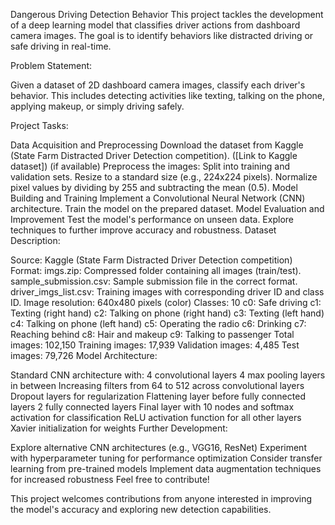 Dangerous Driving Detection Behavior
This project tackles the development of a deep learning model that classifies driver actions from dashboard camera images. The goal is to identify behaviors like distracted driving or safe driving in real-time.

Problem Statement:

Given a dataset of 2D dashboard camera images, classify each driver's behavior. This includes detecting activities like texting, talking on the phone, applying makeup, or simply driving safely.

Project Tasks:

Data Acquisition and Preprocessing
Download the dataset from Kaggle (State Farm Distracted Driver Detection competition). ([Link to Kaggle dataset]) (if available)
Preprocess the images:
Split into training and validation sets.
Resize to a standard size (e.g., 224x224 pixels).
Normalize pixel values by dividing by 255 and subtracting the mean (0.5).
Model Building and Training
Implement a Convolutional Neural Network (CNN) architecture.
Train the model on the prepared dataset.
Model Evaluation and Improvement
Test the model's performance on unseen data.
Explore techniques to further improve accuracy and robustness.
Dataset Description:

Source: Kaggle (State Farm Distracted Driver Detection competition)
Format:
imgs.zip: Compressed folder containing all images (train/test).
sample_submission.csv: Sample submission file in the correct format.
driver_imgs_list.csv: Training images with corresponding driver ID and class ID.
Image resolution: 640x480 pixels (color)
Classes: 10
c0: Safe driving
c1: Texting (right hand)
c2: Talking on phone (right hand)
c3: Texting (left hand)
c4: Talking on phone (left hand)
c5: Operating the radio
c6: Drinking
c7: Reaching behind
c8: Hair and makeup
c9: Talking to passenger
Total images: 102,150
Training images: 17,939
Validation images: 4,485
Test images: 79,726
Model Architecture:

Standard CNN architecture with:
4 convolutional layers
4 max pooling layers in between
Increasing filters from 64 to 512 across convolutional layers
Dropout layers for regularization
Flattening layer before fully connected layers
2 fully connected layers
Final layer with 10 nodes and softmax activation for classification
ReLU activation function for all other layers
Xavier initialization for weights
Further Development:

Explore alternative CNN architectures (e.g., VGG16, ResNet)
Experiment with hyperparameter tuning for performance optimization
Consider transfer learning from pre-trained models
Implement data augmentation techniques for increased robustness
Feel free to contribute!

This project welcomes contributions from anyone interested in improving the model's accuracy and exploring new detection capabilities.

